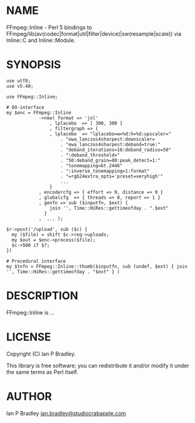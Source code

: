 
# NAME

FFmpeg::Inline - Perl 5 bindings to FFmpeg/lib(av(codec|format|util|filter|device)|sw(resample|scale)) via Inline::C and Inline::Module.

# SYNOPSIS
    use utf8;
    use v5.40;

    use FFmpeg::Inline;

    # OO-interface
    my $enc = FFmpeg::Inline
                ->new( format => 'jxl'
                    , lplacebo  => [ 300, 300 ]
                    , filtergraph => {
                    , lplacebo  => "lplacebo=w=%d:h=%d:upscaler="
                        . "ewa_lanczos4sharpest:downscaler=
                        . "ewa_lanczos4sharpest:deband=true:"
                        . "deband_iterations=16:deband_radius=50"
                        . ":deband_threshold="
                        . "50:deband_grain=80:peak_detect=1:"
                        . "tonemapping=bt.2446"
                        . ":inverse_tonemapping=1:format"
                        . "=rgb24extra_opts='preset=veryhigh'"
                        ...
                    }
                , encodercfg => { effort => 9, distance => 0 }
                , globalcfg  => { threads => 0, report => 1 }
                , genfn => sub ($inputfn, $ext) { 
                    join '', Time::HiRes::gettimeofday . ".$ext"
                  }
                ,  ... );

    $r->post('/upload', sub ($c) {
      my ($file) = shift $c->req->uploads;
      my $out = $enc->process($file);
      $c->500 if $?;
    })

    # Procedural interface
    my $tnfn = FFmpeg::Inline::thumb($inputfn, sub (undef, $ext) { join '', Time::HiRes::gettimeofday . "$ext" } )

# DESCRIPTION

FFmpeg::Inline is ...

# LICENSE

Copyright (C) Ian P Bradley.

This library is free software; you can redistribute it and/or modify
it under the same terms as Perl itself.

# AUTHOR

Ian P Bradley <ian.bradley@studiocrabapple.com>
